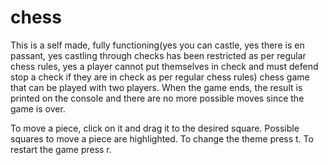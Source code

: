 # chess
This is a self made, fully functioning(yes you can castle, yes there is en passant, yes castling through checks has been restricted as per regular chess rules, yes a player cannot put themselves in check and must defend stop a check if they are in check as per regular chess rules) chess game that can be played with two players. When the game ends, the result is printed on the console and there are no more possible moves since the game is over. 

To move a piece, click on it and drag it to the desired square. Possible squares to move a piece are highlighted.
To change the theme press t.
To restart the game press r.